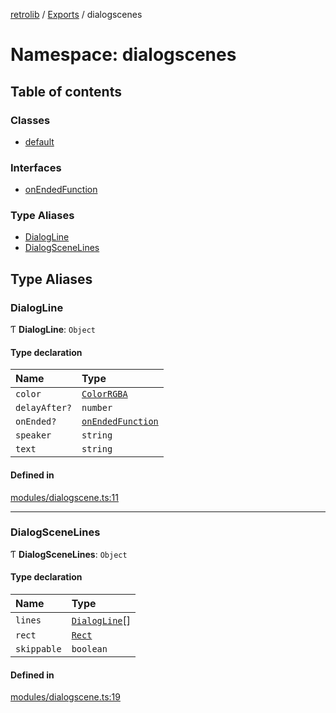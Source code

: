 [retrolib](../README.md) / [Exports](../modules.md) / dialogscenes

# Namespace: dialogscenes

## Table of contents

### Classes

- [default](../classes/dialogscenes.default.md)

### Interfaces

- [onEndedFunction](../interfaces/dialogscenes.onEndedFunction.md)

### Type Aliases

- [DialogLine](dialogscenes.md#dialogline)
- [DialogSceneLines](dialogscenes.md#dialogscenelines)

## Type Aliases

### DialogLine

Ƭ **DialogLine**: `Object`

#### Type declaration

| Name | Type |
| :------ | :------ |
| `color` | [`ColorRGBA`](font.md#colorrgba) |
| `delayAfter?` | `number` |
| `onEnded?` | [`onEndedFunction`](../interfaces/dialogscenes.onEndedFunction.md) |
| `speaker` | `string` |
| `text` | `string` |

#### Defined in

[modules/dialogscene.ts:11](https://github.com/philbgarner/retrolib/blob/cd6f581/src/modules/dialogscene.ts#L11)

___

### DialogSceneLines

Ƭ **DialogSceneLines**: `Object`

#### Type declaration

| Name | Type |
| :------ | :------ |
| `lines` | [`DialogLine`](dialogscenes.md#dialogline)[] |
| `rect` | [`Rect`](../classes/Rect.md) |
| `skippable` | `boolean` |

#### Defined in

[modules/dialogscene.ts:19](https://github.com/philbgarner/retrolib/blob/cd6f581/src/modules/dialogscene.ts#L19)
